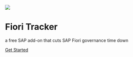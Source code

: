 ![](/1909FPS03res/FT-logo.png)

# Fiori Tracker

a free SAP add-on that cuts SAP Fiori governance time down

[Get Started](#main)
